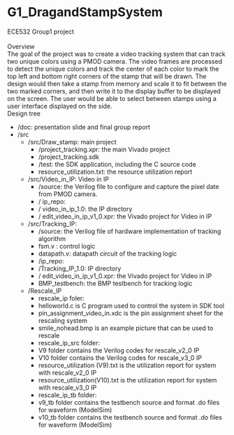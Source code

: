 # G1_DragandStampSystem
ECE532 Group1 project<br />
<br />
Overview<br />
The goal of the project was to create a video tracking system that can track two unique colors using a PMOD camera. The video frames are processed to detect the unique colors and track the center of each color to mark the top left and bottom right corners of the stamp that will be drawn. The design would then take a stamp from memory and scale it to fit between the two marked corners, and then write it to the display buffer to be displayed on the screen. The user would be able to select between stamps using a user interface displayed on the side.<br />
Design tree<br />
  - /doc: presentation slide and final group report
  - /src
    - /src/Draw_stamp: main project
      - /project_tracking.xpr: the main Vivado project
      -	/project_tracking.sdk
      -	/test: the SDK application, including the C source code
      -	resource_utilization.txt: the resource utilization report
    - /src/Video_in_IP: Video in IP
      -	/source: the Verilog file to configure and capture the pixel date from PMOD camera.
      -	/ ip_repo: 
      -	/ video_in_ip_1.0: the IP directory
      -	/ edit_video_in_ip_v1_0.xpr: the Vivado project for Video in IP
    - /src/Tracking_IP: 
      -	/source: the Verilog file of hardware implementation of tracking algorithm
      -	fsm.v : control logic
      -	datapath.v: datapath circuit of the tracking logic
      -	/ip_repo:
      -	/Tracking_IP_1.0: IP directory
      -	/ edit_video_in_ip_v1_0.xpr: the Vivado project for Video in IP
      -	BMP_testbench: the BMP testbench for tracking logic
    - /Rescale_IP
      -	rescale_ip foler: 
      -	helloworld.c is C program used to control the system in SDK tool
      -	pin_assignment_video_in.xdc is the pin assignment sheet for the rescaling system
      -	smile_nohead.bmp is an example picture that can be used to rescale
      -	rescale_ip_src folder:
      -	V9 folder contains the Verilog codes for rescale_v2_0 IP
      -	V10 folder contains the Verilog codes for rescale_v3_0 IP
      -	resource_utilization (V9).txt is the utilization report for system with rescale_v2_0 IP
      -	resource_utilization(V10).txt is the utilization report for system with rescale_v3_0 IP
      -	rescale_ip_tb folder:
      -	v9_tb folder contains the testbench source and format .do files for waveform (ModelSim)
      -	v10_tb folder contains the testbench source and format .do files for waveform (ModelSim)
